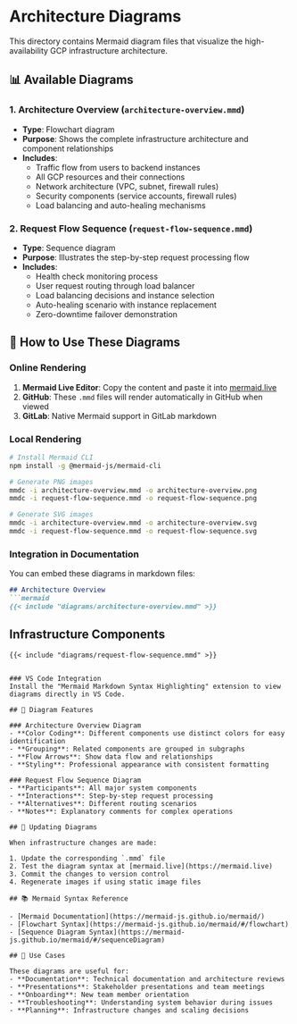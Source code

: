 # Architecture Diagrams

This directory contains Mermaid diagram files that visualize the high-availability GCP infrastructure architecture.

## 📊 Available Diagrams

### 1. Architecture Overview (`architecture-overview.mmd`)
- **Type**: Flowchart diagram
- **Purpose**: Shows the complete infrastructure architecture and component relationships
- **Includes**:
  - Traffic flow from users to backend instances
  - All GCP resources and their connections
  - Network architecture (VPC, subnet, firewall rules)
  - Security components (service accounts, firewall rules)
  - Load balancing and auto-healing mechanisms

### 2. Request Flow Sequence (`request-flow-sequence.mmd`)
- **Type**: Sequence diagram
- **Purpose**: Illustrates the step-by-step request processing flow
- **Includes**:
  - Health check monitoring process
  - User request routing through load balancer
  - Load balancing decisions and instance selection
  - Auto-healing scenario with instance replacement
  - Zero-downtime failover demonstration

## 🔧 How to Use These Diagrams

### Online Rendering
1. **Mermaid Live Editor**: Copy the content and paste it into [mermaid.live](https://mermaid.live)
2. **GitHub**: These `.mmd` files will render automatically in GitHub when viewed
3. **GitLab**: Native Mermaid support in GitLab markdown

### Local Rendering
```bash
# Install Mermaid CLI
npm install -g @mermaid-js/mermaid-cli

# Generate PNG images
mmdc -i architecture-overview.mmd -o architecture-overview.png
mmdc -i request-flow-sequence.mmd -o request-flow-sequence.png

# Generate SVG images
mmdc -i architecture-overview.mmd -o architecture-overview.svg
mmdc -i request-flow-sequence.mmd -o request-flow-sequence.svg
```

### Integration in Documentation
You can embed these diagrams in markdown files:

```markdown
## Architecture Overview
```mermaid
{{< include "diagrams/architecture-overview.mmd" >}}
```

## Infrastructure Components
```mermaid
{{< include "diagrams/request-flow-sequence.mmd" >}}
```
```

### VS Code Integration
Install the "Mermaid Markdown Syntax Highlighting" extension to view diagrams directly in VS Code.

## 🎨 Diagram Features

### Architecture Overview Diagram
- **Color Coding**: Different components use distinct colors for easy identification
- **Grouping**: Related components are grouped in subgraphs
- **Flow Arrows**: Show data flow and relationships
- **Styling**: Professional appearance with consistent formatting

### Request Flow Sequence Diagram
- **Participants**: All major system components
- **Interactions**: Step-by-step request processing
- **Alternatives**: Different routing scenarios
- **Notes**: Explanatory comments for complex operations

## 🔄 Updating Diagrams

When infrastructure changes are made:

1. Update the corresponding `.mmd` file
2. Test the diagram syntax at [mermaid.live](https://mermaid.live)
3. Commit the changes to version control
4. Regenerate images if using static image files

## 📚 Mermaid Syntax Reference

- [Mermaid Documentation](https://mermaid-js.github.io/mermaid/)
- [Flowchart Syntax](https://mermaid-js.github.io/mermaid/#/flowchart)
- [Sequence Diagram Syntax](https://mermaid-js.github.io/mermaid/#/sequenceDiagram)

## 🎯 Use Cases

These diagrams are useful for:
- **Documentation**: Technical documentation and architecture reviews
- **Presentations**: Stakeholder presentations and team meetings
- **Onboarding**: New team member orientation
- **Troubleshooting**: Understanding system behavior during issues
- **Planning**: Infrastructure changes and scaling decisions
